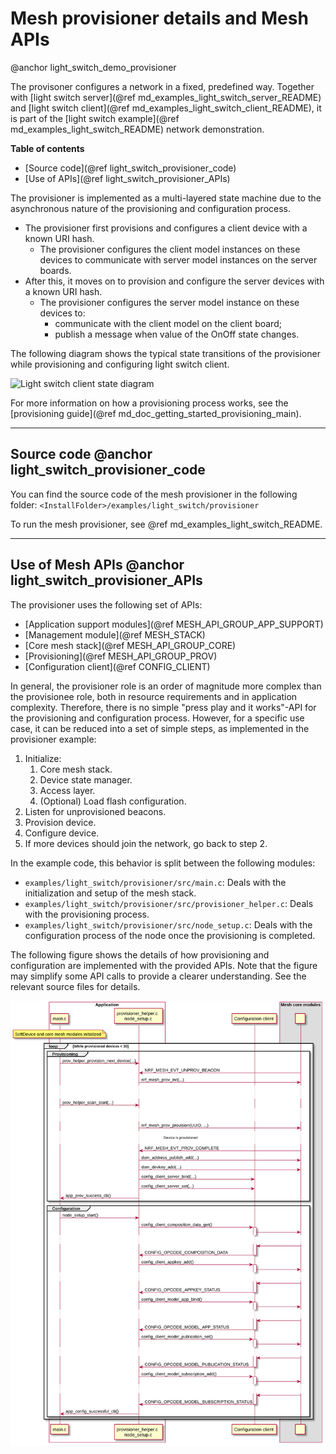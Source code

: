 # Mesh provisioner details and Mesh APIs
@anchor light_switch_demo_provisioner

The provisoner configures a network in a fixed, predefined way. Together with [light switch server](@ref md_examples_light_switch_server_README)
and [light switch client](@ref md_examples_light_switch_client_README), it is part of
the [light switch example](@ref md_examples_light_switch_README) network demonstration.

**Table of contents**
- [Source code](@ref light_switch_provisioner_code)
- [Use of APIs](@ref light_switch_provisioner_APIs)

The provisioner is implemented as a multi-layered state machine due to the asynchronous nature of the provisioning and configuration process.
- The provisioner first provisions and configures a client device with a known URI hash.
  - The provisioner configures the client model instances on these devices to communicate with server model instances on the server boards.
- After this, it moves on to provision and configure the server devices with a known URI hash.
  - The provisioner configures the server model instance on these devices to:
    - communicate with the client model on the client board;
    - publish a message when value of the OnOff state changes.

The following diagram shows the typical state transitions of the provisioner while provisioning and configuring light switch client.

![Light switch client state diagram](img/light_switch_client_state_diagram.svg "Light switch client state diagram")

For more information on how a provisioning process works, see the [provisioning guide](@ref md_doc_getting_started_provisioning_main).

---

## Source code @anchor light_switch_provisioner_code

You can find the source code of the mesh provisioner in the following folder:
`<InstallFolder>/examples/light_switch/provisioner`

To run the mesh provisioner, see @ref md_examples_light_switch_README.

---

## Use of Mesh APIs @anchor light_switch_provisioner_APIs

The provisioner uses the following set of APIs:
- [Application support modules](@ref MESH_API_GROUP_APP_SUPPORT)
- [Management module](@ref MESH_STACK)
- [Core mesh stack](@ref MESH_API_GROUP_CORE)
- [Provisioning](@ref MESH_API_GROUP_PROV)
- [Configuration client](@ref CONFIG_CLIENT)

In general, the provisioner role is an order of magnitude more complex than the provisionee role, both in
resource requirements and in application complexity. Therefore, there is no simple "press play and it
works"-API for the provisioning and configuration process. However, for a specific use case, it can be reduced into a set of
simple steps, as implemented in the provisioner example:

1.  Initialize:
    1.  Core mesh stack.
    2.  Device state manager.
    3.  Access layer.
    4.  (Optional) Load flash configuration.
2.  Listen for unprovisioned beacons.
3.  Provision device.
4.  Configure device.
5.  If more devices should join the network, go back to step 2.

In the example code, this behavior is split between the following modules:

- `examples/light_switch/provisioner/src/main.c`: Deals with the initialization and setup of the mesh stack.
- `examples/light_switch/provisioner/src/provisioner_helper.c`: Deals with the provisioning process.
- `examples/light_switch/provisioner/src/node_setup.c`: Deals with the configuration process of the
node once the provisioning is completed.

The following figure shows the details of how provisioning and configuration are implemented with the provided APIs. Note that the
figure may simplify some API calls to provide a clearer understanding. See the relevant source
files for details.

![Provisioning and configuring devices](img/light_switch_prov_interface.svg "Provisioning and configuring devices")
